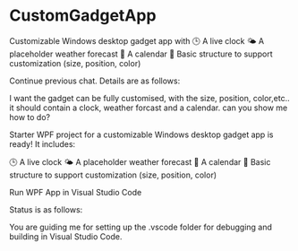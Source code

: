 # CustomGadgetApp
Customizable Windows desktop gadget app with 🕒 A live clock 🌤️ A placeholder weather forecast 📅 A calendar 🎨 Basic structure to support customization (size, position, color)

Continue previous chat. Details are as follows:

I want the gadget can be fully customised, with the size, position, color,etc.. it should contain a clock, weather forcast and a calendar. can you show me how to do?

Starter WPF project for a customizable Windows desktop gadget app is ready! It includes:

🕒 A live clock
🌤️ A placeholder weather forecast
📅 A calendar
🎨 Basic structure to support customization (size, position, color)

Run WPF App in Visual Studio Code

Status is as follows:

You are guiding me for setting up the .vscode folder for debugging and building in Visual Studio Code.

